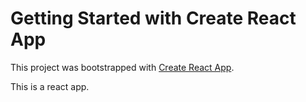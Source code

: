 # Getting Started with Create React App

This project was bootstrapped with [Create React App](https://github.com/facebook/create-react-app).

This is a react app.
